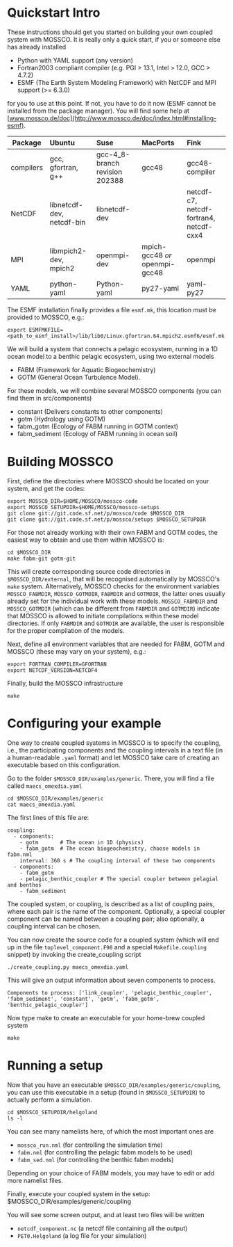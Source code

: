 # Quickstart Intro

These instructions should get you started on building your own coupled system with MOSSCO. It is really only a quick start, if you or someone else has already installed

- Python with YAML support (any version)
- Fortran2003 compliant compiler (e.g. PGI > 13.1, Intel > 12.0, GCC > 4.7.2)
- ESMF (The Earth System Modeling Framework) with NetCDF and MPI support (>= 6.3.0)

for you to use at this point. If not, you have to do it now (ESMF cannot be installed from the package manager). You will find some help at [www.mossco.de/doc](http://www.mossco.de/doc/index.html#installing-esmf).

Package                | Ubuntu        | Suse | MacPorts      | Fink
-----------------------|:--------------|:-----|:--------------|:---------------
compilers              | gcc, gfortran, g++ | gcc-4_8-branch revision 202388  | gcc48         | gcc48-compiler
NetCDF                 | libnetcdf-dev, netcdf-bin | libnetcdf-dev    |               | netcdf-c7, netcdf-fortran4, netcdf-cxx4
MPI                    | libmpich2-dev, mpich2     | openmpi-dev      | mpich-gcc48 *or* openmpi-gcc48   | openmpi
YAML                   | python-yaml   |Python-yaml | py27-yaml  | yaml-py27

The ESMF installation finally provides a file `esmf.mk`, this location must be provided to MOSSCO, e.g.:

	export ESMFMKFILE=<path_to_esmf_install>/lib/lib0/Linux.gfortran.64.mpich2.esmf6/esmf.mk

We will build a system that connects a pelagic ecosystem, running in a 1D ocean model to a benthic pelagic ecosystem, using two external models

- FABM (Framework for Aquatic Biogeochemistry)
- GOTM (General Ocean Turbulence Model).

For these models, we will combine several MOSSCO components (you can find them in src/components)

- constant (Delivers constants to other components)
- gotm     (Hydrology using GOTM)
- fabm_gotm (Ecology of FABM running in GOTM context)
- fabm_sediment (Ecology of FABM running in ocean soil)

# Building MOSSCO

First, define the directories where MOSSCO should be located on your system, and get the codes:

	export MOSSCO_DIR=$HOME/MOSSCO/mossco-code
	export MOSSCO_SETUPDIR=$HOME/MOSSCO/mossco-setups
	git clone git://git.code.sf.net/p/mossco/code $MOSSCO_DIR
	git clone git://git.code.sf.net/p/mossco/setups $MOSSCO_SETUPDIR

For those not already working with their own FABM and GOTM codes, the easiest way to obtain and use them within MOSSCO is:

    cd $MOSSCO_DIR
    make fabm-git gotm-git

This will create corresponding source code directories in `$MOSSCO_DIR/external`, that will be recognised automatically by MOSSCO's `make` system. Alternatively, MOSSCO checks for the environment variables `MOSSCO_FABMDIR`, `MOSSCO_GOTMDIR`, `FABMDIR` and `GOTMDIR`, the latter ones usually already set for the individual work with these models. `MOSSCO_FABMDIR` and `MOSSCO_GOTMDIR` (which can be different from `FABMDIR` and `GOTMDIR`) indicate that MOSSCO is allowed to initiate compilations within these model directories. If only `FABMDIR` and `GOTMDIR` are available, the user is responsible for the proper compilation of the models.
	
Next, define all environment variables that are needed for FABM, GOTM and MOSSCO (these may vary on your system), e.g.:

	export FORTRAN_COMPILER=GFORTRAN
	export NETCDF_VERSION=NETCDF4

Finally, build the MOSSCO infrastructure

	make
	
# Configuring your example

One way to create coupled systems in MOSSCO is to specify the coupling, i.e., the participating components and the coupling intervals in a text file (in a human-readable `.yaml` format) and let MOSSCO take care of creating an executable based on this configuration.

Go to the folder `$MOSSCO_DIR/examples/generic`.  There, you will find a file called `maecs_omexdia.yaml` 

	cd $MOSSCO_DIR/examples/generic
	cat maecs_omexdia.yaml
	
The first lines of this file are:

    coupling:   
      - components:
        - gotm       # The ocean in 1D (physics)
        - fabm_gotm  # The ocean biogeochemistry, choose models in fabm.nml
        interval: 360 s # The coupling interval of these two components
      - components:
        - fabm_gotm
        - pelagic_benthic_coupler # The special coupler between pelagial and benthos
        - fabm_sediment
        
The coupled system, or coupling, is described as a list of coupling pairs, where each pair is the name of the component.  Optionally, a special coupler component can be named between a coupling pair; also optionally, a coupling interval can be chosen.

You can now create the source code for a coupled system (which will end up in the file `toplevel_component.F90` and a special `Makefile.coupling` snippet) by invoking the create_coupling script

	./create_coupling.py maecs_omexdia.yaml

This will give an output information about seven components to process.

	Components to process: ['link_coupler', 'pelagic_benthic_coupler', 'fabm_sediment', 'constant', 'gotm', 'fabm_gotm', 'benthic_pelagic_coupler']
	
Now type make to create an executable for your home-brew coupled system

	make

# Running a setup

Now that you have an executable `$MOSSCO_DIR/examples/generic/coupling`, you can use this executable in a setup (found in `$MOSSCO_SETUPDIR`) to actually perform a simulation.

	cd $MOSSCO_SETUPDIR/helgoland
	ls -l

You can see many namelists here, of which the most important ones are

- `mossco_run.nml` (for controlling the simulation time)
- `fabm.nml` (for controlling the pelagic fabm models to be used)
- `fabm_sed.nml` (for controlling the benthic fabm models)

Depending on your choice of FABM models, you may have to edit or add more namelist files.

Finally, execute your coupled system in the setup:
	$MOSSCO_DIR/examples/generic/coupling

You will see some screen output, and at least two files will be written

- `netcdf_component.nc` (a netcdf file containing all the output)
- `PET0.Helgoland` (a log file for your simulation)
